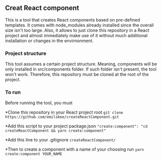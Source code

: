 ## Creat React component
This is a tool that creates React components based on pre-defined templates. It comes with node_modules already installed since the overall size isn't too large. Also, it allows to just clone this repository in a React project and almost immediately make use of it without much additional installation or changes in the envirnonment.  
  
### Project structure

This tool assumes a certain project structure. Meaning, components will be only installed in src/components folder. If such folder isn't present, the tool won't work. Therefore, this repository must be cloned at the root of the project.

### To run

Before running the tool, you must 

*Clone this repository in your React project root
`git clone https://github.com/emilsbee/createReactComponent.git`

*Add this script to your project package.json
`"create:component": "cd createReactComponent && yarn create:component"`

*Add this line to your .gitignore
`createReactComponent/`

*Then to create a component with a name of your choosing run
`yarn create:component YOUR_NAME`

